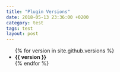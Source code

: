 ```yaml
---
title: "Plugin Versions"
date: 2018-05-13 23:36:00 +0200
category: test
tags: test
layout: post
---
```

<ul>
  {% for version in site.github.versions %}
    <li>
      <b>{{ version }}</b>
    </li>
  {% endfor %}
</ul>

